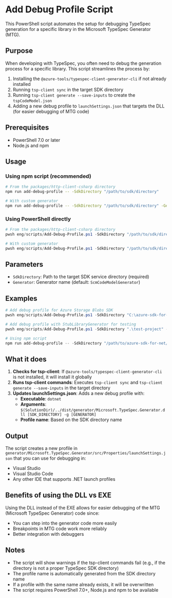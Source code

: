 # Add Debug Profile Script

This PowerShell script automates the setup for debugging TypeSpec generation for a specific library in the Microsoft TypeSpec Generator (MTG).

## Purpose

When developing with TypeSpec, you often need to debug the generation process for a specific library. This script streamlines the process by:

1. Installing the `@azure-tools/typespec-client-generator-cli` if not already installed
2. Running `tsp-client sync` in the target SDK directory
3. Running `tsp-client generate --save-inputs` to create the `tspCodeModel.json`
4. Adding a new debug profile to `launchSettings.json` that targets the DLL (for easier debugging of MTG code)

## Prerequisites

- PowerShell 7.0 or later
- Node.js and npm

## Usage

### Using npm script (recommended)

```bash
# From the packages/http-client-csharp directory
npm run add-debug-profile -- -SdkDirectory "/path/to/sdk/directory"

# With custom generator
npm run add-debug-profile -- -SdkDirectory "/path/to/sdk/directory" -Generator "StubLibraryGenerator"
```

### Using PowerShell directly

```powershell
# From the packages/http-client-csharp directory
pwsh eng/scripts/Add-Debug-Profile.ps1 -SdkDirectory "/path/to/sdk/directory"

# With custom generator
pwsh eng/scripts/Add-Debug-Profile.ps1 -SdkDirectory "/path/to/sdk/directory" -Generator "StubLibraryGenerator"
```

## Parameters

- `SdkDirectory`: Path to the target SDK service directory (required)
- `Generator`: Generator name (default: `ScmCodeModelGenerator`)

## Examples

```powershell
# Add debug profile for Azure Storage Blobs SDK
pwsh eng/scripts/Add-Debug-Profile.ps1 -SdkDirectory "C:\azure-sdk-for-net\sdk\storage\Azure.Storage.Blobs"

# Add debug profile with StubLibraryGenerator for testing
pwsh eng/scripts/Add-Debug-Profile.ps1 -SdkDirectory ".\test-project" -Generator "StubLibraryGenerator"

# Using npm script
npm run add-debug-profile -- -SdkDirectory "/path/to/azure-sdk-for-net/sdk/storage/Azure.Storage.Blobs"
```

## What it does

1. **Checks for tsp-client**: If `@azure-tools/typespec-client-generator-cli` is not installed, it will install it globally
2. **Runs tsp-client commands**: Executes `tsp-client sync` and `tsp-client generate --save-inputs` in the target directory
3. **Updates launchSettings.json**: Adds a new debug profile with:
   - **Executable**: `dotnet`
   - **Arguments**: `$(SolutionDir)/../dist/generator/Microsoft.TypeSpec.Generator.dll [SDK_DIRECTORY] -g [GENERATOR]`
   - **Profile name**: Based on the SDK directory name

## Output

The script creates a new profile in `generator/Microsoft.TypeSpec.Generator/src/Properties/launchSettings.json` that you can use for debugging in:
- Visual Studio
- Visual Studio Code
- Any other IDE that supports .NET launch profiles

## Benefits of using the DLL vs EXE

Using the DLL instead of the EXE allows for easier debugging of the MTG (Microsoft TypeSpec Generator) code since:
- You can step into the generator code more easily
- Breakpoints in MTG code work more reliably
- Better integration with debuggers

## Notes

- The script will show warnings if the tsp-client commands fail (e.g., if the directory is not a proper TypeSpec SDK directory)
- The profile name is automatically generated from the SDK directory name
- If a profile with the same name already exists, it will be overwritten
- The script requires PowerShell 7.0+, Node.js and npm to be available